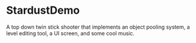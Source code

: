 # StardustDemo
A top down twin stick shooter that implements an object pooling system, a level editing tool, a UI screen, and some cool music.

